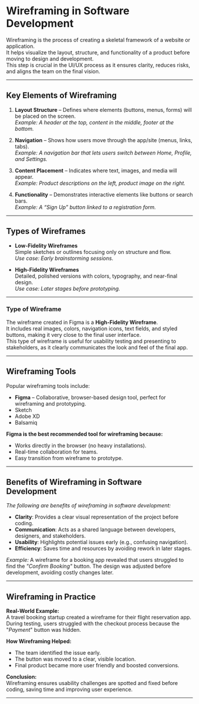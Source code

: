 # Wireframing in Software Development
Wireframing is the process of creating a skeletal framework of a website or application.  
It helps visualize the layout, structure, and functionality of a product before moving to design and development.  
This step is crucial in the UI/UX process as it ensures clarity, reduces risks, and aligns the team on the final vision.  

------------

## Key Elements of Wireframing  

1. **Layout Structure** – Defines where elements (buttons, menus, forms) will be placed on the screen.  
   *Example: A header at the top, content in the middle, footer at the bottom.*
   
3. **Navigation** – Shows how users move through the app/site (menus, links, tabs).  
   *Example: A navigation bar that lets users switch between Home, Profile, and Settings.*  

4. **Content Placement** – Indicates where text, images, and media will appear.  
   *Example: Product descriptions on the left, product image on the right.*  

5. **Functionality** – Demonstrates interactive elements like buttons or search bars.  
   *Example: A “Sign Up” button linked to a registration form.*  
--------------------
## Types of Wireframes  

- **Low-Fidelity Wireframes**  
  Simple sketches or outlines focusing only on structure and flow.  
  *Use case: Early brainstorming sessions.*  

- **High-Fidelity Wireframes**  
  Detailed, polished versions with colors, typography, and near-final design.  
  *Use case: Later stages before prototyping.*  
-----------------
### Type of Wireframe  

The wireframe created in Figma is a **High-Fidelity Wireframe**.  
It includes real images, colors, navigation icons, text fields, and styled buttons, making it very close to the final user interface.  
This type of wireframe is useful for usability testing and presenting to stakeholders, as it clearly communicates the look and feel of the final app.  

--------------------
## Wireframing Tools  

Popular wireframing tools include:  
- **Figma** – Collaborative, browser-based design tool, perfect for wireframing and prototyping.  
- Sketch  
- Adobe XD  
- Balsamiq  

**Figma is the best recommended tool for wireframing because:**  
- Works directly in the browser (no heavy installations).  
- Real-time collaboration for teams.  
- Easy transition from wireframe to prototype.  
-----------------------
## Benefits of Wireframing in Software Development  

*The following are benefits of wireframing in software development:*
- **Clarity**: Provides a clear visual representation of the project before coding.  
- **Communication**: Acts as a shared language between developers, designers, and stakeholders.  
- **Usability**: Highlights potential issues early (e.g., confusing navigation).  
- **Efficiency**: Saves time and resources by avoiding rework in later stages.  

*Example:* A wireframe for a booking app revealed that users struggled to find the *"Confirm Booking"* button. The design was adjusted before development, avoiding costly changes later.  

------------------------
## Wireframing in Practice  

**Real-World Example:**  
A travel booking startup created a wireframe for their flight reservation app.  
During testing, users struggled with the checkout process because the "*Payment*" button was hidden.  

**How Wireframing Helped:**  
- The team identified the issue early.  
- The button was moved to a clear, visible location.  
- Final product became more user friendly and boosted conversions.  

**Conclusion:**  
Wireframing ensures usability challenges are spotted and fixed before coding, saving time and improving user experience.  

-------------
